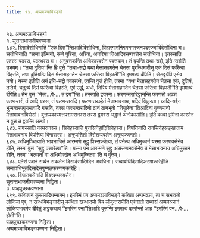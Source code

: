 ```yaml
---
title: १३. अप्पमञ्ञाविभङ्गो

---
```

१३. अप्पमञ्ञाविभङ्गो  
१. सुत्तन्तभाजनीयवण्णना  
६४२. दिसादेसोधिनाति ‘‘एकं दिस’’न्तिआदिदिसोधिना, विहारगामनिगमनगरजनपदरज्जादिदेसोधिना च। सत्तोधिनाति ‘‘सब्बा इत्थियो, सब्बे पुरिसा, अरिया, अनरिया’’तिआदिवसप्पवत्तेन सत्तोधिना। एतस्साति एतस्स पदस्स, पदत्थस्स वा। अनुवत्तकन्ति अधिकारवसेन पवत्तकम्। तं द्वयन्ति तथा-सद्दो, इति-सद्दोति उभयम्। ‘‘तथा दुतिय’’न्ति हि वुत्ते ‘‘तथा-सद्दो यथा मेत्तासहगतेन चेतसा पुरत्थिमादीसु एकं दिसं फरित्वा विहरति, तथा दुतियम्पि दिसं मेत्तासहगतेन चेतसा फरित्वा विहरती’’ति इममत्थं दीपेति। सेसद्वयेपि एसेव नयो। यस्मा इतीति अयं इति-सद्दो पकारत्थे, एवन्ति वुत्तं होति, तस्मा ‘‘यथा मेत्तासहगतेन चेतसा एकं, दुतियं, ततियं, चतुत्थं दिसं फरित्वा विहरति, एवं उद्धं, अधो, तिरियं मेत्तासहगतेन चेतसा फरित्वा विहरती’’ति इममत्थं दीपेति। तेन वुत्तं ‘‘मेत्ता…पे॰… तं द्वय’’न्ति। तस्साति द्वयस्स। फरणन्तरादिट्ठानन्ति फरणतो अञ्ञं फरणन्तरं, तं आदि यस्स, तं फरणन्तरादि। फरणन्तरञ्हेतं मेत्ताभावनाय, यदिदं विपुलता। आदि-सद्देन भुम्मन्तरपगुणभावादि गय्हति, तस्स फरणन्तरादिनो ठानं ठानभूतो ‘‘विपुलेना’’तिआदिना वुच्चमानो मेत्ताभावनाविसेसो। वुत्तप्पकारमत्तपरामसनस्स तस्स द्वयस्स अट्ठानं अनोकासोति। इति कत्वा इमिना कारणेन न वुत्तं तं द्वयन्ति अत्थो।  
६४३. रागस्साति कामरागस्स। सिनेहस्साति पुत्तसिनेहादिसिनेहस्स। विपत्तियाति रागसिनेहसङ्खाताय मेत्ताभावनाय विपत्तिया विनासस्स। अनुप्पत्तितो हिरोत्तप्पबलेन अनुप्पज्जनतो।  
६४५. अधिमुञ्चित्वाति भावनाचित्तं आरम्मणे सुट्ठु विस्सज्जेत्वा, तं पनेत्थ अधिमुच्चनं यस्मा फरणवसेनेव होति, तस्मा वुत्तं ‘‘सुट्ठु पसारेत्वा’’ति। यस्मा पन आरम्मणे सुट्ठु असंसप्पनवसेनेव तं मेत्ताभावनाय अधिमुच्चनं होति, तस्मा ‘‘बलवता वा अधिमोक्खेन अधिमुच्चित्वा’’ति च वुत्तम्।  
६४८. एतेसं पदानं सब्बेन सकलेन दिसादेसादिभेदेन अवधिना। सब्बावधिदिसादिफरणाकारेहीति सब्बावधिभूतदिसादेसपुग्गलफरणप्पकारेहि।  
६५०. विघातवसेनाति विक्खम्भनवसेन।  
सुत्तन्तभाजनीयवण्णना निट्ठिता।  
३. पञ्हपुच्छकवण्णना  
६९९. कथितानं कुसलादिधम्मानम्। इमस्मिं पन अप्पमञ्ञाविभङ्गे कथिता अप्पमञ्ञा, ता च सभावतो लोकिया एव, न खन्धविभङ्गादीसु कथिता खन्धादयो विय लोकुत्तरापीति एकंसतो सब्बासं अप्पमञ्ञानं लोकियभावमेव दीपेतुं अट्ठकथायं ‘‘इमस्मिं पना’’तिआदि वुत्तन्ति इममत्थं दस्सेन्तो आह ‘‘इमस्मिं पन…पे॰… होती’’ति।  
पञ्हपुच्छकवण्णना निट्ठिता।  
अप्पमञ्ञाविभङ्गवण्णना निट्ठिता।  